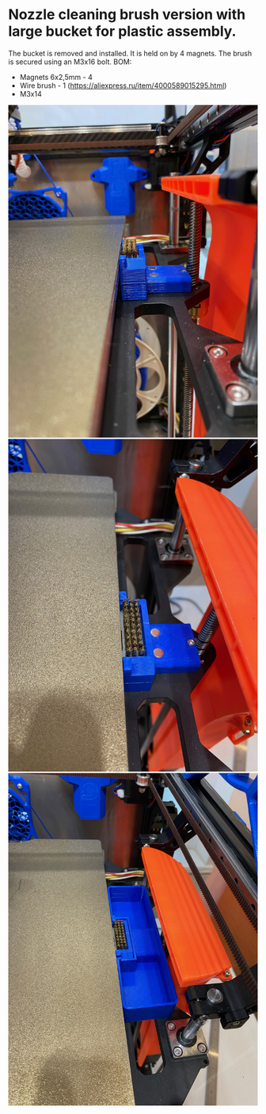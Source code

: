 # Nozzle cleaning brush version with large bucket for plastic assembly. 
The bucket is removed and installed. It is held on by 4 magnets.
The brush is secured using an M3x16 bolt.
BOM:
- Magnets 6x2,5mm - 4
- Wire brush - 1 <a>(https://aliexpress.ru/item/4000589015295.html)</a>
- M3x14

<img width="1024" alt="image" src="https://github.com/deflord/VzBoT-UserMods/blob/bb4de4eed61a959f50efe0a58ba3c59a44f8278d/Nozzle_clean_with_bucket/Gallery/IMG_4712.jpeg">
<img width="1024" alt="image" src="https://github.com/deflord/VzBoT-UserMods/blob/bb4de4eed61a959f50efe0a58ba3c59a44f8278d/Nozzle_clean_with_bucket/Gallery/IMG_4713.jpeg">
<img width="1024" alt="image" src="https://github.com/deflord/VzBoT-UserMods/blob/bb4de4eed61a959f50efe0a58ba3c59a44f8278d/Nozzle_clean_with_bucket/Gallery/IMG_4714.jpeg">
